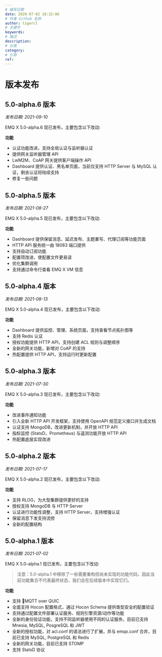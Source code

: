 ```yaml
---
# 编写日期
date: 2020-07-02 18:32:06
# 作者 Github 名称
author: tigercl
# 关键字
keywords:
# 描述
description:
# 分类
category:
# 引用
ref:
---
```


# 版本发布

## 5.0-alpha.6 版本

*发布日期: 2021-09-10*

EMQ X 5.0-alpha.6 现已发布，主要包含以下改动:

**功能**

- 认证功能改进，支持全局认证与监听器认证
- 提供网关监听器管理 API
- LwM2M、CoAP 网关提供客户端操作 API
- Dashboard 提供认证、黑名单页面，当前仅支持 HTTP Server 与 MySQL 认证，剩余认证将陆续支持
- 修复一些问题

## 5.0-alpha.5 版本

*发布日期: 2021-08-27*

EMQ X 5.0-alpha.5 现已发布，主要包含以下改动:

**功能**

- Dashboard 提供保留消息、延迟发布、主题重写、代理订阅等功能页面
- HTTP API 服务统一由 18083 端口提供
- 支持自动订阅功能
- 配置项改进，使配置文件更易读
- 优化集群调用
- 支持通过命令行查看 EMQ X VM 信息

## 5.0-alpha.4 版本

*发布日期: 2021-08-13*

EMQ X 5.0-alpha.4 现已发布，主要包含以下改动:

**功能**

- Dashboard 提供监控、管理、系统页面，支持查看节点拓扑图等
- 支持 Redis 认证
- 授权功能提供 HTTP API，支持创建 ACL 规则与调整顺序
- 全新的网关功能，新增对 CoAP 的支持
- 热配置提供 HTTP API，支持运行时更新配置

## 5.0-alpha.3 版本

*发布日期: 2021-07-30*

EMQ X 5.0-alpha.3 现已发布，主要包含以下改动:

**功能**

- 改进事件通知功能
- 引入全新 HTTP API 开发框架，支持使用 OpenAPI 规范定义接口并生成文档
- 认证支持 MongoDB，改进更新机制，并开放 HTTP API
- 指标监控 (StatsD，Prometheus) 与遥测功能开放 HTTP API
- 热配置底层实现改进

## 5.0-alpha.2 版本

*发布日期: 2021-07-17*

EMQ X 5.0-alpha.2 现已发布，主要包含以下改动:

**功能**

- 支持 RLOG，为大型集群提供更好的支持
- 授权支持 MongoDB 与 HTTP Server
- 认证进行功能性调整，支持 HTTP Server，支持增强认证
- 保留消息下发支持流控
- 全新的配置结构

## 5.0-alpha.1 版本

*发布日期: 2021-07-02*

EMQ X 5.0-alpha.1 现已发布，主要包含以下改动:

> 注意：5.0-alpha.1 中移除了一些需要重构但尚未实现的功能代码，因此当前功能集合不代表最终状态，我们会在后续版本中实现它们。

**功能**

- 支持 MQTT over QUIC
- 全面支持 Hocon 配置格式，通过 Hocon Schema 提供类型安全的配置验证
- 支持通过配置文件部署认证服务、规则引擎资源/动作等功能
- 全新的身份验证功能，支持不同监听器使用不同的认证服务，目前已支持 Mnesia, MySQL, PosgreSQL 和 JWT
- 全新的授权功能，对 acl.conf 的语法进行了扩展，并与 emqx.conf 合并，目前已支持 MySQL, PostgreSQL 和 Redis
- 全新的网关功能，目前已支持 STOMP
- 支持 StatsD 协议